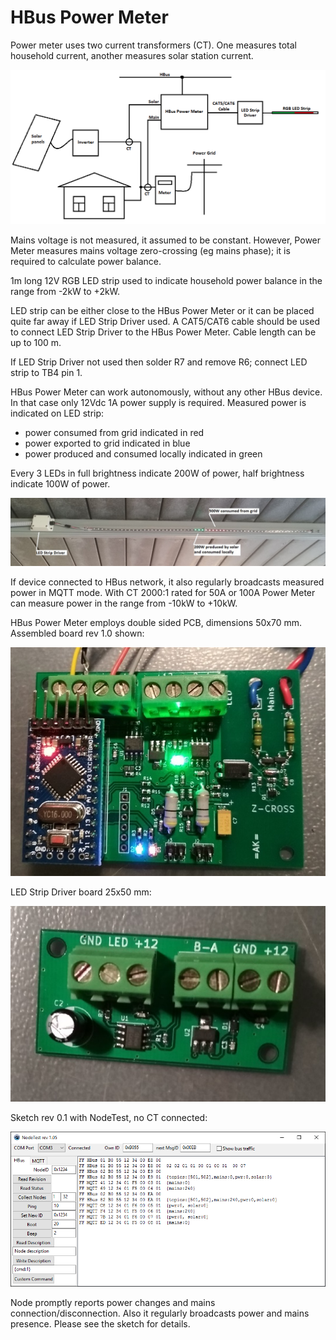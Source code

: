# HBus Power Meter

Power meter uses two current transformers (CT). One measures total household current, another measures solar station current. 

![Pic2](https://github.com/akouz/HBus/blob/master/HBus_Power_Meter/PIC/2.png)

Mains voltage is not measured, it assumed to be constant. However, Power Meter measures mains voltage zero-crossing (eg mains phase); it is required to calculate power balance. 

1m long 12V RGB LED strip used to indicate household power balance in the range from -2kW to +2kW.  

LED strip can be either close to the HBus Power Meter or it can be placed quite far away if LED Strip Driver used. A CAT5/CAT6 cable should be used to connect LED Strip Driver to the HBus Power Meter. Cable length can be up to 100 m. 

If LED Strip Driver not used then solder R7 and remove R6; connect LED strip to TB4 pin 1.

HBus Power Meter can work autonomously, without any other HBus device. In that case only 12Vdc 1A power supply is required. Measured power is indicated on LED strip:
- power consumed from grid indicated in red
- power exported to grid indicated in blue
- power produced and consumed locally indicated in green

Every 3 LEDs in full brightness indicate 200W of power, half brightness indicate 100W of power.

![Pic1](https://github.com/akouz/HBus/blob/master/HBus_Power_Meter/PIC/1.jpg)

If device connected to HBus network, it also regularly broadcasts measured power in MQTT mode. With CT 2000:1  rated for 50A or 100A Power Meter can measure power in the range from -10kW to +10kW. 

HBus Power Meter employs double sided PCB, dimensions 50x70 mm. Assembled board rev 1.0 shown:

![Pic3](https://github.com/akouz/HBus/blob/master/HBus_Power_Meter/PIC/Board_rev_1_0.jpg)

LED Strip Driver board 25x50 mm:

![Pic4](https://github.com/akouz/HBus/blob/master/HBus_Power_Meter/PIC/Strip_drv_rev_1_0.jpg)

Sketch rev 0.1 with NodeTest, no CT connected:

![Pic5](https://github.com/akouz/HBus/blob/master/HBus_Power_Meter/PIC/NodeTest_rev_0_1.png)

Node promptly reports power changes and mains connection/disconnection. Also it regularly broadcasts power and mains presence. Please see the sketch for details. 
